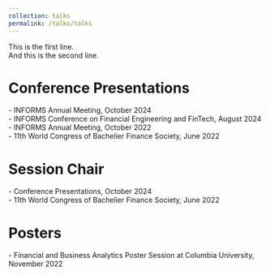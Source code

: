 ```yaml
---
collection: talks
permalink: /talks/talks
---
```

<p>This is the first line.<br>
And this is the second line.</p>

Conference Presentations
===============
<p>- INFORMS Annual Meeting, October 2024<br>
- INFORMS Conference on Financial Engineering and FinTech, August 2024<br>
- INFORMS Annual Meeting, October 2022<br>
- 11th World Congress of Bachelier Finance Society, June 2022</p>

Session Chair 
===============
<p>- Conference Presentations, October 2024<br>
- 11th World Congress of Bachelier Finance Society, June 2022</p>

Posters
===============
<p>- Financial and Business Analytics Poster Session at Columbia University, November 2022</p>

